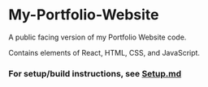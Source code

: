 # My-Portfolio-Website
A public facing version of my Portfolio Website code.

Contains elements of React, HTML, CSS, and JavaScript.

### For setup/build instructions, see [Setup.md](/Setup.md)